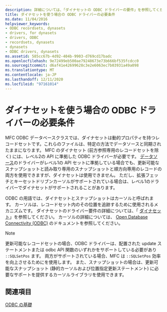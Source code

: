 ```yaml
---
description: 詳細については、「ダイナセットの ODBC ドライバーの要件」を参照してください。
title: ダイナセットを使う場合の ODBC ドライバーの必要条件
ms.date: 11/04/2016
helpviewer_keywords:
- ODBC recordsets, dynasets
- drivers, for dynasets
- drivers, ODBC
- recordsets, dynasets
- dynasets
- ODBC drivers, dynasets
ms.assetid: 585cc67b-4d92-404b-9903-d769cd17badc
ms.openlocfilehash: 9e72499eb500ae79248673e73b666bf535fcdcc0
ms.sourcegitcommit: d6af41e42699628c3e2e6063ec7b03931a49a098
ms.translationtype: MT
ms.contentlocale: ja-JP
ms.lasthandoff: 12/11/2020
ms.locfileid: "97161014"
---
```

# <a name="odbc-driver-requirements-for-dynasets"></a>ダイナセットを使う場合の ODBC ドライバーの必要条件

MFC ODBC データベースクラスでは、ダイナセットは動的プロパティを持つレコードセットです。これらのファイルは、特定の方法でデータソースと同期されたままになります。 MFC のダイナセット (前方参照専用のレコードセットを除く) には、レベル2の API に準拠した ODBC ドライバーが必要です。 [データソース](../../data/odbc/data-source-odbc.md)のドライバーがレベル1の API セットに準拠している場合でも、更新可能なスナップショットと読み取り専用のスナップショットと順方向専用のレコードの両方を使用できますが、ダイナセットは使用できません。 ただし、拡張フェッチとキーセットドリブンカーソルがサポートされている場合は、レベル1のドライバーでダイナセットがサポートされることがあります。

ODBC の用語では、ダイナセットとスナップショットはカーソルと呼ばれます。 カーソルは、レコードセット内のその位置を追跡するために使用されるメカニズムです。 ダイナセットのドライバー要件の詳細については、「 [ダイナセット](../../data/odbc/dynaset.md)」を参照してください。 カーソルの詳細については、 [Open Database Connectivity (ODBC)](/sql/odbc/microsoft-open-database-connectivity-odbc) のドキュメントを参照してください。

> [!NOTE]
> 更新可能なレコードセットの場合、ODBC ドライバーは、配置された update ステートメントまたは odbc API 関数のいずれかをサポートしている必要があり `::SQLSetPos` ます。 両方がサポートされている場合、MFC は `::SQLSetPos` 効率を向上させるためにを使用します。 また、スナップショットの場合は、更新可能なスナップショット (静的カーソルおよび位置指定更新ステートメント) に必要なサポートを提供するカーソルライブラリを使用できます。

## <a name="see-also"></a>関連項目

[ODBC の基礎](../../data/odbc/odbc-basics.md)
